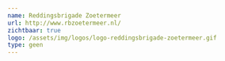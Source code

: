 ```yaml
---
name: Reddingsbrigade Zoetermeer
url: http://www.rbzoetermeer.nl/
zichtbaar: true
logo: /assets/img/logos/logo-reddingsbrigade-zoetermeer.gif
type: geen
---
```

